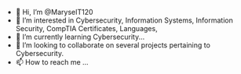- 👋 Hi, I’m @MaryseIT120
- 👀 I’m interested in Cybersecurity, Information Systems, Information Security, CompTIA Certificates, Languages,
- 🌱 I’m currently learning Cybersecurity...
- 💞️ I’m looking to collaborate on several projects pertaining to Cybersecurity.
- 📫 How to reach me ...

<!---
MaryseIT120/MaryseIT120 is a ✨ special ✨ repository because its `README.md` (this file) appears on your GitHub profile.
You can click the Preview link to take a look at your changes.
--->
